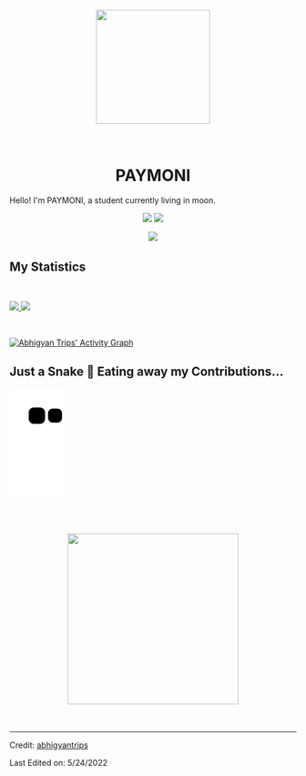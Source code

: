 <h2 align='center'></h2>
<br>
<p align='center'>
<img src="https://media.discordapp.net/attachments/907956256105443358/963054761668644934/standard.gif" width="200" height="200" frameBorder="0" class="giphy-embed" allowFullScreen></img></p>
<br> 

<h1 align="center">
  <b>PAYMONI</b>
</h1>
Hello! I'm PAYMONI, a student currently living in moon.

<br>

<p>
<div align="center">
  <img src="https://img.shields.io/badge/-HTML-c58545?style=for-the-badge&logo=html5&logoColor=c58545&labelColor=282828">
  <img src="https://img.shields.io/badge/-Python-98b982?style=for-the-badge&logo=python&logoColor=98b982&labelColor=282828">
</div>
</p>


<div align="center">
  <a href="https://open.spotify.com/user/31mshwhgstvw47rwsw6tdquoslii">
    <img src="https://readme-spotify-tingz.vercel.app/api/now-playing">
  </a>
</div>

<!--
<div align="center">
  <a href="https://open.spotify.com/user/6s6pbtefezpookh8gwnkko15v">
    <img src="https://spotify-readme-theta-virid.vercel.app/api?scan=true&theme=dark" width="240px">
  </a>
</div>
-->

## My Statistics

<br/>
<p align="left">
  <a href="https://github.com/paymoni">
  <img width="49.5%" src="https://github-readme-stats.vercel.app/api?username=Paymoni&show_icons=true&theme=gruvbox&hide_border=true" />
    <img width="49.5%" src="https://github-readme-streak-stats.herokuapp.com/?user=abhigyantrips&theme=gruvbox&hide_border=true" />
  </a>
</p>
<br>

[![Abhigyan Trips' Activity Graph](https://activity-graph.herokuapp.com/graph?username=paymoni&custom_title=PAYMONI%20Trips's%20Contribution%20Graph&theme=gruvbox&bg_color=282828&hide_border=true&line=d1a01f&point=c58545)](https://github.com/paymoni)

## Just a Snake 🐍 Eating away my Contributions...
![snake gif](https://raw.githubusercontent.com/avinash-218/avinash-218/output/github-contribution-grid-snake.svg)

<h2 align='center'></h2>
<br>
<p align='center'>
<img src="https://media.discordapp.net/attachments/963749969452482600/978478777380245545/googleInterland-stills-st00100_comp-master_out_v002.1005-removebg-preview.png" width="300" height="300" frameBorder="0" class="giphy-embed" allowFullScreen></img></p>
<br> 

------

Credit: [abhigyantrips](https://github.com/abhigyantrips)


Last Edited on: 5/24/2022
